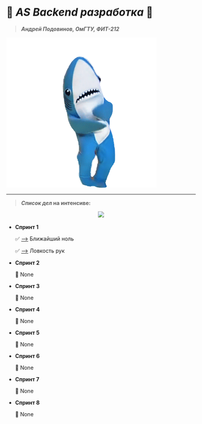 # 🍪 ***AS Backend разработка*** 🍪

> ***Андрей Подовинов, ОмГТУ, ФИТ-212***

![gif](./shark.gif)

***

> ***Список дел* на интенсиве:**

<p align="center">
  <img src="https://progress-bar.dev/2/?title=done&scale=2&suffix=/2&color=5b5b5b&width=100" />
</p>

* **Спринт 1**

    ✅ [-->](https://github.com/ledi-bruh/AS-Backend/tree/main/tasks/task1.1) Ближайший ноль

    ✅ [-->](https://github.com/ledi-bruh/AS-Backend/tree/main/tasks/task1.2) Ловкость рук

* **Спринт 2**

    🔳 None

* **Спринт 3**

    🔳 None

* **Спринт 4**

    🔳 None

* **Спринт 5**

    🔳 None

* **Спринт 6**

    🔳 None

* **Спринт 7**

    🔳 None

* **Спринт 8**

    🔳 None

